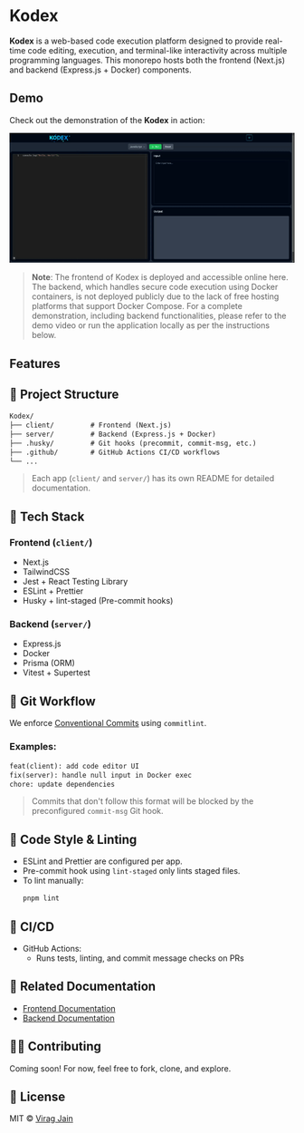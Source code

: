 # Kodex

**Kodex** is a web-based code execution platform designed to provide real-time code editing, execution, and terminal-like interactivity across multiple programming languages. This monorepo hosts both the frontend (Next.js) and backend (Express.js + Docker) components.

## Demo

Check out the demonstration of the **Kodex** in action:

![Kodex Server Demo](./assets/kodex-demo.gif)

> **Note**: The frontend of Kodex is deployed and accessible online here. The backend, which handles secure code execution using Docker containers, is not deployed publicly due to the lack of free hosting platforms that support Docker Compose. For a complete demonstration, including backend functionalities, please refer to the demo video or run the application locally as per the instructions below.

## Features

## 📂 Project Structure

```
Kodex/
├── client/         # Frontend (Next.js)
├── server/         # Backend (Express.js + Docker)
├── .husky/         # Git hooks (precommit, commit-msg, etc.)
├── .github/        # GitHub Actions CI/CD workflows
└── ...
```

> Each app (`client/` and `server/`) has its own README for detailed documentation.

## 🧰 Tech Stack

### Frontend (`client/`)

- Next.js
- TailwindCSS
- Jest + React Testing Library
- ESLint + Prettier
- Husky + lint-staged (Pre-commit hooks)

### Backend (`server/`)

- Express.js
- Docker
- Prisma (ORM)
- Vitest + Supertest

## 🤖 Git Workflow

We enforce [Conventional Commits](https://www.conventionalcommits.org/en/v1.0.0/) using `commitlint`.

### Examples:

```
feat(client): add code editor UI
fix(server): handle null input in Docker exec
chore: update dependencies
```

> Commits that don't follow this format will be blocked by the preconfigured `commit-msg` Git hook.

## 🧹 Code Style & Linting

- ESLint and Prettier are configured per app.
- Pre-commit hook using `lint-staged` only lints staged files.
- To lint manually:
  ```bash
  pnpm lint
  ```

## 🔀 CI/CD

- GitHub Actions:
  - Runs tests, linting, and commit message checks on PRs

## 📁 Related Documentation

- [Frontend Documentation](client/README.md)
- [Backend Documentation](server/README.md)

## 🧑‍💻 Contributing

Coming soon! For now, feel free to fork, clone, and explore.

## 📄 License

MIT © [Virag Jain](mailto:viragjain3010@gmail.com)
